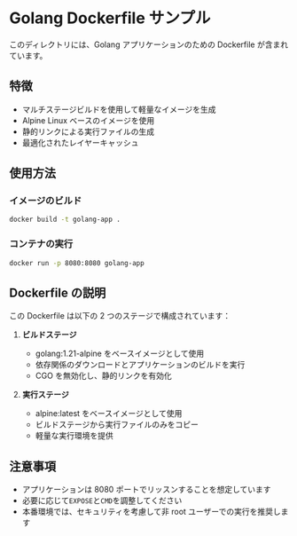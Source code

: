 # Golang Dockerfile サンプル

このディレクトリには、Golang アプリケーションのための Dockerfile が含まれています。

## 特徴

- マルチステージビルドを使用して軽量なイメージを生成
- Alpine Linux ベースのイメージを使用
- 静的リンクによる実行ファイルの生成
- 最適化されたレイヤーキャッシュ

## 使用方法

### イメージのビルド

```bash
docker build -t golang-app .
```

### コンテナの実行

```bash
docker run -p 8080:8080 golang-app
```

## Dockerfile の説明

この Dockerfile は以下の 2 つのステージで構成されています：

1. **ビルドステージ**

   - golang:1.21-alpine をベースイメージとして使用
   - 依存関係のダウンロードとアプリケーションのビルドを実行
   - CGO を無効化し、静的リンクを有効化

2. **実行ステージ**
   - alpine:latest をベースイメージとして使用
   - ビルドステージから実行ファイルのみをコピー
   - 軽量な実行環境を提供

## 注意事項

- アプリケーションは 8080 ポートでリッスンすることを想定しています
- 必要に応じて`EXPOSE`と`CMD`を調整してください
- 本番環境では、セキュリティを考慮して非 root ユーザーでの実行を推奨します

